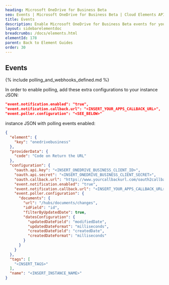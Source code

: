 ```yaml
---
heading: Microsoft OneDrive for Business Beta
seo: Events | Microsoft OneDrive for Business Beta | Cloud Elements API Docs
title: Events
description: Enable Microsoft OneDrive for Business Beta events for your application.
layout: sidebarelementdoc
breadcrumbs: /docs/elements.html
elementId: 178
parent: Back to Element Guides
order: 30
---
```


## Events

{% include polling_and_webhooks_defined.md %}

In order to enable polling, add these extra configurations to your instance JSON:

```JSON
"event.notification.enabled": "true",
"event.notification.callback.url": "<INSERT_YOUR_APPS_CALLBACK_URL>",
"event.poller.configuration": "<SEE_BELOW>"
```

instance JSON with polling events enabled:

```json
{
  "element": {
    "key": "onedrivebusiness"
  },
  "providerData": {
    "code": "Code on Return the URL"
  },
  "configuration": {
    "oauth.api.key": "<INSERT_ONEDRIVE_BUSINESS_CLIENT_ID>",
    "oauth.api.secret": "<INSERT_ONEDRIVE_BUSINESS_CLIENT_SECRET>",
    "oauth.callback.url": "https://www.yourcallbackurl.com/oauth2callback",
    "event.notification.enabled": "true",
    "event.notification.callback.url": "<INSERT_YOUR_APPS_CALLBACK_URL>",
    "event.poller.configuration": {
      "documents": {
        "url": "/hubs/documents/changes",
        "idField": "id",
        "filterByUpdatedDate": true,
        "datesConfiguration": {
          "updatedDateField": "modifiedDate",
          "updatedDateFormat": "milliseconds",
          "createdDateField": "createdDate",
          "createdDateFormat": "milliseconds"
        }
      }
    }
  },
  "tags": [
    "<INSERT_TAGS>"
  ],
  "name": "<INSERT_INSTANCE_NAME>"
}
```
